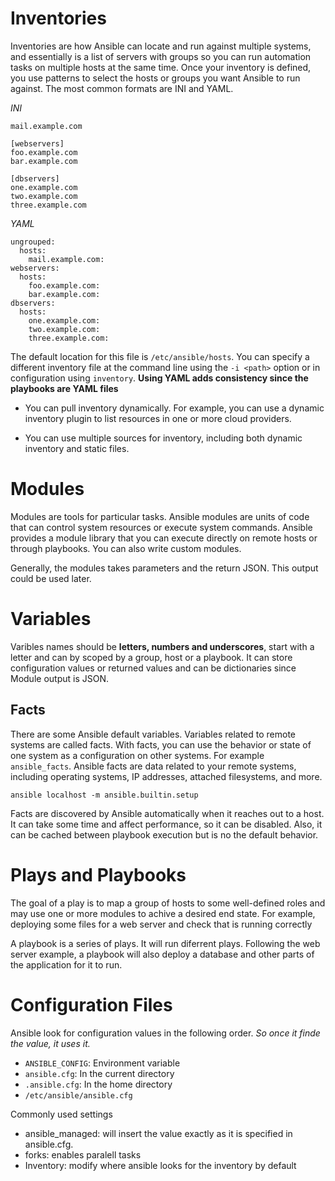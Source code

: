 # Inventories

Inventories are how Ansible can locate and run against multiple systems, and essentially is a list of servers with groups so you can run automation tasks on multiple hosts at the same time. Once your inventory is defined, you use patterns to select the hosts or groups you want Ansible to run against. The most common formats are INI and YAML. 

*INI* 
```
mail.example.com

[webservers]
foo.example.com
bar.example.com

[dbservers]
one.example.com
two.example.com
three.example.com
```

*YAML* 
```
ungrouped:
  hosts:
    mail.example.com:
webservers:
  hosts:
    foo.example.com:
    bar.example.com:
dbservers:
  hosts:
    one.example.com:
    two.example.com:
    three.example.com:

```
The default location for this file is `/etc/ansible/hosts`. You can specify a different inventory file at the command line using the `-i <path>` option or in configuration using `inventory`. **Using YAML adds consistency since the playbooks are YAML files**

- You can pull inventory dynamically. For example, you can use a dynamic inventory plugin to list resources in one or more cloud providers.

- You can use multiple sources for inventory, including both dynamic inventory and static files.

# Modules

Modules are tools for particular tasks. Ansible modules are units of code that can control system resources or execute system commands. Ansible provides a module library that you can execute directly on remote hosts or through playbooks. You can also write custom modules.

Generally, the modules takes parameters and the return JSON. This output could be used later.

# Variables

Varibles names should be **letters, numbers and underscores**, start with a letter and can by scoped by a group, host or a playbook. It can store configuration values or returned values and can be dictionaries since Module output is JSON.

## Facts
There are some Ansible default variables. Variables related to remote systems are called facts. With facts, you can use the behavior or state of one system as a configuration on other systems. For example `ansible_facts`. Ansible facts are data related to your remote systems, including operating systems, IP addresses, attached filesystems, and more. 

```
ansible localhost -m ansible.builtin.setup
```

Facts are discovered by Ansible automatically when it reaches out to a host. It can take some time and affect performance, so it can be disabled. Also, it can be cached between playbook execution but is no the default behavior.

# Plays and Playbooks

The goal of a play is to map a group of hosts to some well-defined roles and may use one or more modules to achive a desired end state. For example, deploying some files for a web server and check that is running correctly

A playbook is a series of plays. It will run diferrent plays. Following the web server example, a playbook will also deploy a database and other parts of the application for it to run.

# Configuration Files

Ansible look for configuration values in the following order. *So once it finde the value, it uses it.*

- `ANSIBLE_CONFIG`: Environment variable
- `ansible.cfg`: In the current directory
- `.ansible.cfg`: In the home directory
- `/etc/ansible/ansible.cfg`

Commonly used settings
 
- ansible_managed: will insert the value exactly as it is specified in ansible.cfg. 
- forks: enables paralell tasks
- Inventory: modify where ansible looks for the inventory by default